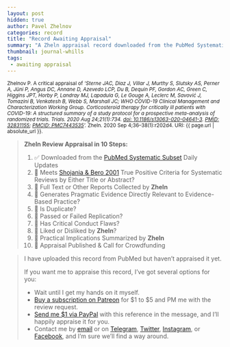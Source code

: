 ```yaml
---
layout: post
hidden: true
author: Pavel Zhelnov
categories: record
title: "Record Awaiting Appraisal"
summary: "A Zheln appraisal record downloaded from the PubMed Systematic Subset daily updates."
thumbnail: journal-whills
tags:
 - awaiting appraisal
---
```


<small id="citation">Zhelnov P. A critical appraisal of _‘Sterne JAC, Diaz J, Villar J, Murthy S, Slutsky AS, Perner A, Jüni P, Angus DC, Annane D, Azevedo LCP, Du B, Dequin PF, Gordon AC, Green C, Higgins JPT, Horby P, Landray MJ, Lapadula G, Le Gouge A, Leclerc M, Savović J, Tomazini B, Venkatesh B, Webb S, Marshall JC; WHO COVID-19 Clinical Management and Characterization Working Group. Corticosteroid therapy for critically ill patients with COVID-19: A structured summary of a study protocol for a prospective meta-analysis of randomized trials. Trials. 2020 Aug 24;21(1):734. [doi: 10.1186/s13063-020-04641-3](https://doi.org/10.1186/s13063-020-04641-3). [PMID: 32831155](https://pubmed.gov/32831155); [PMCID: PMC7443535](https://ncbi.nlm.nih.gov/pmc/PMC7443535)’._ Zheln. 2020 Sep 4;36–38(1):r202d4. URI: {{ page.url | absolute_url }}.</small>

> **Zheln Review Appraisal in 10 Steps:**
>
> 1. ✅ Downloaded from the [PubMed Systematic Subset](https://github.com/p1m-ortho/qs-global-ortho-search-queries/blob/global-sr-query/README.md) Daily Updates
> 2. 🔄 Meets [Shojania & Bero 2001](https://www.researchgate.net/publication/11820967_Taking_Advantage_of_the_Explosion_of_Systematic_Reviews_An_Efficient_MEDLINE_Search_Strategy) True Positive Criteria for Systematic Reviews by Either Title or Abstract?
> 3. 🔄 Full Text or Other Reports Collected by **Zheln**
> 4. 🔄 Generates Pragmatic Evidence Directly Relevant to Evidence-Based Practice?
> 5. 🔄 Is Duplicate?
> 6. 🔄 Passed or Failed Replication?
> 7. 🔄 Has Critical Conduct Flaws?
> 8. 🔄 Liked or Disliked by **Zheln**?
> 9. 🔄 Practical Implications Summarized by **Zheln**
> 10. 🔄 Appraisal Published & Call for Crowdfunding

> I have uploaded this record from PubMed but haven’t appraised it yet.
>
> If you want me to appraise this record, I’ve got several options for you:
> * Wait until I get my hands on it myself.
> * [Buy a subscription on Patreon](https://patreon.com/zheln) for $1 to $5 and PM me with the review request.
> * [Send me $1 via PayPal](https://paypal.me/pjelnov) with this reference in the message, and I’ll happily appraise it for you.
> * Contact me by [email](mailto:pavel@zheln.com) or on [Telegram](https://t.me/drzhelnov), [Twitter](https://twitter.com/drzhelnov), [Instagram](https://instagram.com/igzheln), or [Facebook](https://facebook.com/drzhelnov), and I’m sure we’ll find a way around.
